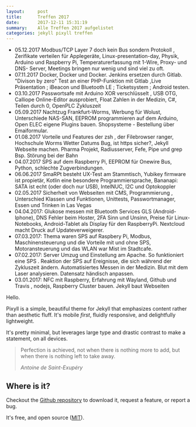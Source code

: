 ```yaml
---
layout:     post
title:      Treffen 2017
date:       2017-12-11 15:31:19
summary:    Alle Treffen 2017 aufgelistet
categories: jekyll pixyll treffen
---
```


<ul>
<li>05.12.2017  Modbus/TCP Layer 7 doch kein Bus sondern Protokoll , Zerifikate verteilen für Applegeräte, Linux-presentation-day, Physik, Arduino und Raspberry Pi, Temperaturerfassung mit 1-Wire, Proxy- und DNS- Server, Meetings bringen nur wenig und sind viel zu oft.</li>
<li> 07.11.2017  Docker, Docker und Docker. Jenkins ersetzen durch Gitlab. "Divison by zero" Test an einer PHP-Funktion mit Gitlab ,Live Präsentation ; iBeacon und Bluetooth LE ; Ticketsystem ;  Android testen.</li>
<li>03.10.2017 Passwortsafe mit Arduino XOR verschlüsselt , USB OTG, Calliope Online-Editor ausprobiert, Float Zahlen in der Medizin, C#, Teilen durch 0, OpenPLC Zykluszeit </li>
<li>05.09.2017 Nachtzug Frankfurt-Worms, Werbung für Wolust, Unterschiede NAS-SAN, EEPROM programmieren auf dem Arduino, Open ELEC eigene Plugins bauen. Shopsysteme - Bestellung über Emaiformular.</li>
<li>01.08.2017 Vorteile und Features der zsh , der Filebrowser ranger, Hochschule Worms Wetter Datums Bug, ist https sicher?, Jekyll Webseite machen. Pharma Projekt, Radiusserver, Fefe, Pipe und grep Bsp. Störung bei der Bahn</li>
<li>04.07.2017 SPS auf dem Raspberry Pi,  <span class="_Tgc">EEPROM </span>für Onewire Bus, Python, schlechte Zugverbindungen.</li>
<li>06.06.2017 SmaRPt besteht UX-Test am Stammtisch, Yubikey firmware ist propietär, Kotlin eine besondere Programmiersprache, Bananapi:  SATA ist echt (oder doch nur USB), IntelNUC, I2C und Optokoppler</li>
<li>02.05.2017 Sicherheit von Webseiten mit CMS, Programmierung , Unterschied Klassen und Funktionen, Unittests, Passwortmanager, Essen und Trinken in Las Vegas</li>
<li>04.04.2017: Glukose messen mit  Bluetooth Services GLS (Android-Iphone), DNS Fehler beim Hoster,  2FA Sinn und Unsinn, Preise für Linux-Notebooks, Android-Tablet als Display für den RaspberryPi.  Nextcloud macht Druck auf Updateverweigerer.</li>
<li>07.03.2017: Thema waren SPS auf Raspbery Pi, Modbus, Maschinensteuerung und die Vorteile mit und ohne SPS, Motoransteuerung und das WLAN war Mist im Stadtcafe.</li>
<li>07.02.2017: Server Umzug und Einstellung am Apache. So funktioniert  eine SPS . Reaktion der SPS auf Ereignisse, die sich während der Zykluszeit ändern. Automatisiertes Messen  in der Medizin. Blut mit dem Laser analysieren. Datensatz händisch anpassen.</li>
<li>03.01.2017: NFC mit Raspberry, Erfahrung mit Wayland, Github und Travis , nodejs, Raspberry Cluster bauen. Jekyll baut Webseiten</li>
</ul>


Hello.

Pixyll is a simple, beautiful theme for Jekyll that emphasizes content rather than aesthetic fluff. It's mobile _first_, fluidly responsive, and delightfully lightweight.

It's pretty minimal, but leverages large type and drastic contrast to make a statement, on all devices.

<blockquote>
  <p>
    Perfection is achieved, not when there is nothing more to add, but when there is nothing left to take away.
  </p>
  <footer><cite title="Antoine de Saint-Exupéry">Antoine de Saint-Exupéry</cite></footer>
</blockquote>

## Where is it?

Checkout the [Github repository](https://github.com/johnotander/pixyll) to download it, request a feature, or report a bug.

It's free, and open source ([MIT](http://opensource.org/licenses/MIT)).
